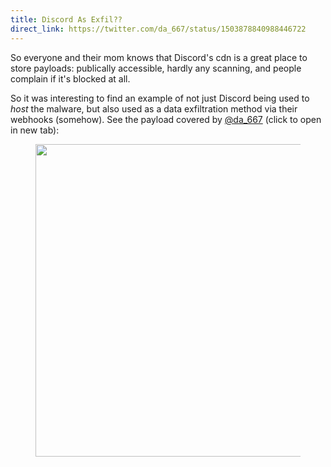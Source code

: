 ```yaml
---
title: Discord As Exfil??
direct_link: https://twitter.com/da_667/status/1503878840988446722
---
```


So everyone and their mom knows that Discord's cdn is a great place to store payloads: publically accessible, hardly any scanning, and people complain if it's blocked at all.

So it was interesting to find an example of not just Discord being used to _host_ the malware, but also used as a data exfiltration method via their webhooks (somehow). See the payload covered by [@da_667](https://twitter.com/da_667) (click to open in new tab):

<figure>
  <a href="/cybersec/2022-03-15.jfif" target="_blank" rel="noopener">
    <img src="/cybersec/2022-03-15.jfif" width="500" />
  </a>
</figure>
